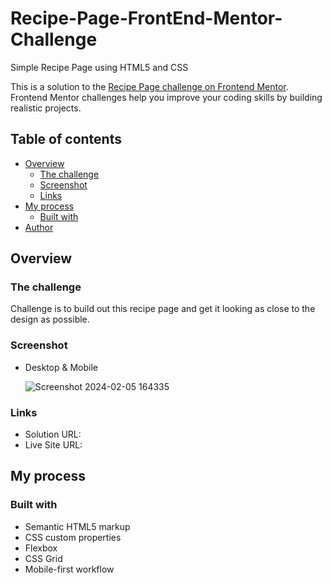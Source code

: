# Recipe-Page-FrontEnd-Mentor-Challenge
Simple Recipe Page using HTML5 and CSS

This is a solution to the [Recipe Page challenge on Frontend Mentor](https://www.frontendmentor.io/challenges/recipe-page-KiTsR8QQKm). Frontend Mentor challenges help you improve your coding skills by building realistic projects.

## Table of contents

- [Overview](#overview)
  - [The challenge](#the-challenge)
  - [Screenshot](#screenshot)
  - [Links](#links)
- [My process](#my-process)
  - [Built with](#built-with)
- [Author](#author)

## Overview

### The challenge

Challenge is to build out this recipe page and get it looking as close to the design as possible.
  
### Screenshot
- Desktop & Mobile
  
  ![Screenshot 2024-02-05 164335](https://github.com/aratidsa/Recipe-Page-FrontEnd-Mentor-Challenge/assets/128802362/9b18b5c8-22f4-4fc9-9914-b443153050e8)

### Links

- Solution URL: 
- Live Site URL: 

## My process

### Built with

- Semantic HTML5 markup
- CSS custom properties
- Flexbox
- CSS Grid
- Mobile-first workflow

